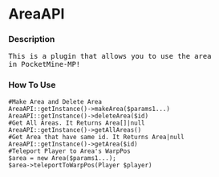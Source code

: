 # AreaAPI
### Description
<pre>
This is a plugin that allows you to use the area
in PocketMine-MP!
</pre>
### How To Use
<pre><code>#Make Area and Delete Area
AreaAPI::getInstance()->makeArea($params1...)
AreaAPI::getInstance()->deleteArea($id)
#Get All Areas. It Returns Area[]|null
AreaAPI::getInstance()->getAllAreas()
#Get Area that have same id. It Returns Area|null
AreaAPI::getInstance()->getArea($id)
#Teleport Player to Area's WarpPos
$area = new Area($params1...);
$area->teleportToWarpPos(Player $player)</code></pre>
